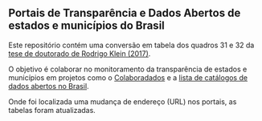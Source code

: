 ## Portais de Transparência e Dados Abertos de estados e municípios do Brasil

Este repositório contém uma conversão em tabela dos quadros 31 e 32 da [tese
de doutorado de Rodrigo Klein (2017)](http://tede2.pucrs.br/tede2/handle/tede/7724).

O objetivo é colaborar no monitoramento da transparência de estados e municípios 
em projetos como o [Colaboradados](http://colaboradados.github.io/) e a [lista
de catálogos de dados abertos no
Brasil](https://github.com/dadosgovbr/catalogos-dados-brasil).

Onde foi localizada uma mudança de endereço (URL) nos portais, as tabelas foram
atualizadas.

